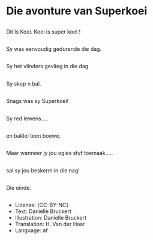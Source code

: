 # Die avonture van Superkoei

##
Dit is Koei.
Koei is super koel !

##
Sy was eenvoudig
gedurende die dag.

##
Sy het vlinders gevlieg
in die dag.

##
Sy skop n bal.

##
Snags was sy
Superkoei!

##
Sy red lewens....

##
en baklei teen boewe.

##
Maar wanneer jy jou ogies styf toemaak.....

##
sal sy jou beskerm in die nag!

##
Die einde.

##
* License: [CC-BY-NC]
* Text: Danielle Bruckert
* Illustration: Danielle Bruckert
* Translation: H. Van der Haar
* Language: af
